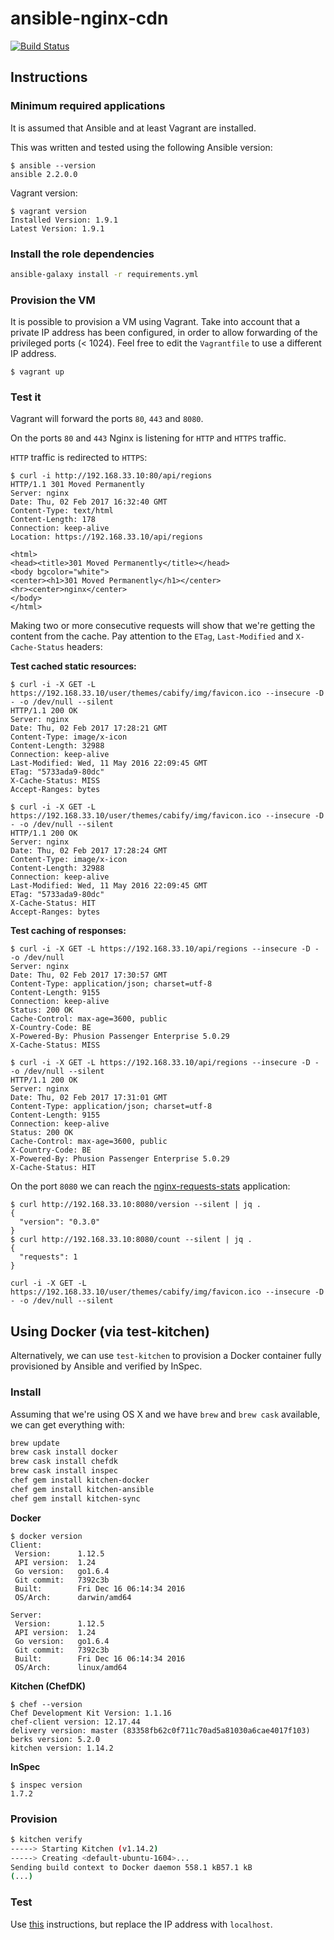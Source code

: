 # ansible-nginx-cdn

[![Build Status](https://travis-ci.org/jvrplmlmn/ansible-nginx-cdn.svg?branch=master)](https://travis-ci.org/jvrplmlmn/ansible-nginx-cdn)


## Instructions

### Minimum required applications

It is assumed that Ansible and at least Vagrant are installed.

This was written and tested using the following Ansible version:

```
$ ansible --version
ansible 2.2.0.0
```

Vagrant version:

```
$ vagrant version
Installed Version: 1.9.1
Latest Version: 1.9.1
```

### Install the role dependencies

```bash
ansible-galaxy install -r requirements.yml
```

### Provision the VM

It is possible to provision a VM using Vagrant. Take into account that a private IP address has been configured, in order to allow forwarding of the privileged ports (< 1024). Feel free to edit the `Vagrantfile` to use a different IP address.

```
$ vagrant up
```

### Test it

Vagrant will forward the ports `80`, `443` and `8080`.

On the ports `80` and `443` Nginx is listening for `HTTP` and `HTTPS` traffic.

`HTTP` traffic is redirected to `HTTPS`:

```
$ curl -i http://192.168.33.10:80/api/regions
HTTP/1.1 301 Moved Permanently
Server: nginx
Date: Thu, 02 Feb 2017 16:32:40 GMT
Content-Type: text/html
Content-Length: 178
Connection: keep-alive
Location: https://192.168.33.10/api/regions

<html>
<head><title>301 Moved Permanently</title></head>
<body bgcolor="white">
<center><h1>301 Moved Permanently</h1></center>
<hr><center>nginx</center>
</body>
</html>
```

Making two or more consecutive requests will show that we're getting the content from the cache. Pay attention to the `ETag`, `Last-Modified` and `X-Cache-Status` headers:

**Test cached static resources:**

```
$ curl -i -X GET -L https://192.168.33.10/user/themes/cabify/img/favicon.ico --insecure -D - -o /dev/null --silent
HTTP/1.1 200 OK
Server: nginx
Date: Thu, 02 Feb 2017 17:28:21 GMT
Content-Type: image/x-icon
Content-Length: 32988
Connection: keep-alive
Last-Modified: Wed, 11 May 2016 22:09:45 GMT
ETag: "5733ada9-80dc"
X-Cache-Status: MISS
Accept-Ranges: bytes

$ curl -i -X GET -L https://192.168.33.10/user/themes/cabify/img/favicon.ico --insecure -D - -o /dev/null --silent
HTTP/1.1 200 OK
Server: nginx
Date: Thu, 02 Feb 2017 17:28:24 GMT
Content-Type: image/x-icon
Content-Length: 32988
Connection: keep-alive
Last-Modified: Wed, 11 May 2016 22:09:45 GMT
ETag: "5733ada9-80dc"
X-Cache-Status: HIT
Accept-Ranges: bytes
```

**Test caching of responses:**

```
$ curl -i -X GET -L https://192.168.33.10/api/regions --insecure -D - -o /dev/null
Server: nginx
Date: Thu, 02 Feb 2017 17:30:57 GMT
Content-Type: application/json; charset=utf-8
Content-Length: 9155
Connection: keep-alive
Status: 200 OK
Cache-Control: max-age=3600, public
X-Country-Code: BE
X-Powered-By: Phusion Passenger Enterprise 5.0.29
X-Cache-Status: MISS

$ curl -i -X GET -L https://192.168.33.10/api/regions --insecure -D - -o /dev/null --silent
HTTP/1.1 200 OK
Server: nginx
Date: Thu, 02 Feb 2017 17:31:01 GMT
Content-Type: application/json; charset=utf-8
Content-Length: 9155
Connection: keep-alive
Status: 200 OK
Cache-Control: max-age=3600, public
X-Country-Code: BE
X-Powered-By: Phusion Passenger Enterprise 5.0.29
X-Cache-Status: HIT

```



On the port `8080` we can reach the [nginx-requests-stats](https://github.com/jvrplmlmn/nginx-requests-stats) application:

```
$ curl http://192.168.33.10:8080/version --silent | jq .
{
  "version": "0.3.0"
}
$ curl http://192.168.33.10:8080/count --silent | jq .
{
  "requests": 1
}
```

```
curl -i -X GET -L https://192.168.33.10/user/themes/cabify/img/favicon.ico --insecure -D - -o /dev/null --silent
```

## Using Docker (via test-kitchen)

Alternatively, we can use `test-kitchen` to provision a Docker container fully provisioned by Ansible and verified by InSpec.

### Install

Assuming that we're using OS X and we have `brew` and `brew cask` available, we can get everything with:

```bash
brew update
brew cask install docker
brew cask install chefdk
brew cask install inspec
chef gem install kitchen-docker
chef gem install kitchen-ansible
chef gem install kitchen-sync
```

**Docker**

```
$ docker version
Client:
 Version:      1.12.5
 API version:  1.24
 Go version:   go1.6.4
 Git commit:   7392c3b
 Built:        Fri Dec 16 06:14:34 2016
 OS/Arch:      darwin/amd64

Server:
 Version:      1.12.5
 API version:  1.24
 Go version:   go1.6.4
 Git commit:   7392c3b
 Built:        Fri Dec 16 06:14:34 2016
 OS/Arch:      linux/amd64
```

**Kitchen (ChefDK)**
```
$ chef --version
Chef Development Kit Version: 1.1.16
chef-client version: 12.17.44
delivery version: master (83358fb62c0f711c70ad5a81030a6cae4017f103)
berks version: 5.2.0
kitchen version: 1.14.2
```

**InSpec**
```
$ inspec version
1.7.2
```

### Provision

```bash
$ kitchen verify
-----> Starting Kitchen (v1.14.2)
-----> Creating <default-ubuntu-1604>...
Sending build context to Docker daemon 558.1 kB57.1 kB
(...)
```

### Test

Use [this](#test-it) instructions, but replace the IP address with `localhost`.
